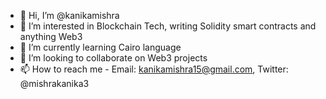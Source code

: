 - 👋 Hi, I’m @kanikamishra
- 👀 I’m interested in Blockchain Tech, writing Solidity smart contracts and anything Web3
- 🌱 I’m currently learning Cairo language
- 💞️ I’m looking to collaborate on Web3 projects
- 📫 How to reach me - Email: kanikamishra15@gmail.com, Twitter: @mishrakanika3

<!---
kanikamishra/kanikamishra is a ✨ special ✨ repository because its `README.md` (this file) appears on your GitHub profile.
You can click the Preview link to take a look at your changes.
--->
